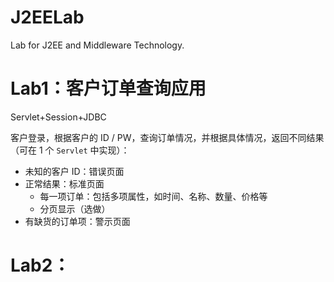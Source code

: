 # J2EELab

Lab for J2EE and Middleware Technology.

# Lab1：客户订单查询应用

Servlet+Session+JDBC

客户登录，根据客户的 ID / PW，查询订单情况，并根据具体情况，返回不同结果（可在 1 个 `Servlet` 中实现）：

* 未知的客户 ID：错误页面
* 正常结果：标准页面
    * 每一项订单：包括多项属性，如时间、名称、数量、价格等
    * 分页显示（选做）
* 有缺货的订单项：警示页面

# Lab2：


